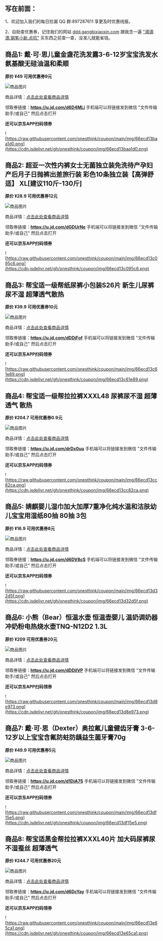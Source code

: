 ## 写在前面：

1、欢迎加入我们的每日捡漏 QQ 群:897287611 享更及时优惠线报。

2、自助查优惠券，记住我们的网站 [ddd.gangbixiaoxin.com](https://ddd.gangbixiaoxin.com) 跟我念一遍 ["滴滴滴.钢笔小新.点抗"](https://ddd.gangbixiaoxin.com) 买东西之前查一查，没准儿就能省钱。

## 商品1: 戴·可·思儿童金盏花洗发露3-6-12岁宝宝洗发水氨基酸无硅油温和柔顺

**原价 ¥49 可用优惠券9元**

![商品图片](http://img14.360buyimg.com/n1/jfs/t1/84246/28/28411/120976/66ebf1f4Ffd7f05df/a90bb681047874d2.jpg)

商品详情：[点击此处查看商品详情](https://union-click.jd.com/jdc?e=1003156031&amp;p=JF8BAbcJK1olXwIAV1pbAEMRAl8IGloUVQIEV1tcDE8nRzBQRQQlBENHFRxWFlVMWzBeTA9KQl1XSwwDVFVPRjtUBAJQAVsMFgQZBCIQZGwKTRAXXnxbLg0jcU5_AypIcw9APmgALSUfD051ShhKRgxjIXpcEyRKSEdjeh9tbChcHnFdLDcqezhUexpscjlPKQR2Nlc0ahF3RxhTYzl3XHZJNBZUaC9kAm1rU1JGP199CCpfYChsYAxWbCJ9PXJhNx4qCTxKVhZJWj0XLmZhVDUBcDJjYRtBeAdhX3ZgLT0mX3t-Vw5-RBt1NmMCLhwVdQl1Qzx3bD1lUQoyVW5eCUsQCmkPHVIQbTYCVG4fZp-Iu7uHl4ys2NK8yonspJyJv7uQno2wxNKg5G5cOEsRAGgOE1wUWwMKVlZtCEMQM7ilo46f7NOK7YrDgJyupLqBp4-L1TYyZF1tCEoWAW8MHFoXXTYyVF1tC3tJbW5bHVhBXA8EOgJdWEtVQyxDdVkTXgMLXV9tCkoWAW04K2t8WmEBVggWCkhtWhVbZSIQNQZHFDYJXSh5ARZzWVwQP091FgMKfjdrXShyK1sl)

领取券链接：**https://u.jd.com/d6D4MLj** 手机端可以将链接发到微信 "文件传输助手/或自己" 然后点击打开

**还可以京东APP扫码领券**

![https://raw.githubusercontent.com/onesthink/coupon/main/img/66ecd13baa1d0.png](https://cdn.jsdelivr.net/gh/onesthink/coupon/img/66ecd13baa1d0.png)

## 商品2: 超亚一次性内裤女士无菌独立装免洗待产孕妇产后月子日抛裤出差旅行装 彩色10条独立装【高弹舒适】 XL[建议110斤-130斤]

**原价 ¥28.9 可用优惠券12元**

![商品图片](http://img14.360buyimg.com/n1/jfs/t1/135526/2/47488/75181/66e25271Fc7bcb01b/0c5c878e918c8abb.jpg)

商品详情：[点击此处查看商品详情](https://union-click.jd.com/jdc?e=1003156031&amp;p=JF8BAdIJK1olXwIAVVddAUIRAl8IGlsVWgMEXFZYC0oVAl9MRANLAjZbERscSkAJHTRQRA1CCVkdDwtCWhVLHTdNTwcKBENeCVAfUg8bXmYKWwtzCnZHPQkoVDlfAA0JRBhVKHYBOlwBATYeZ2ZsTVNoAnsAVxcLa1xXDxtxazliPnlCIwEHWD9kVit8RCtNOWVyEikFVTh1SilObD5lPmFYKBcqakpEYSZsWztdB2JgHSobfylzYAxRGwxhJG5kIBcqSjwVUQxzfCcTOE5hIjkCViNFZRNhbAJTVWZKIDspCTsDABhreS98JGJpEyg_YzJjAhMNbCJtNHJLJx09eixlYA1rRyxsD2J1NzUDfzJvW19sTDsPBA52VT0OdgBrAy8SegZ9OERiWFJtCXsUAm8PEl0SWw8HZG5dCHtWbWgBHV0XXTYDZF5bC0wRC2gJHVwVWwIyVFZaOJy6u7qCqo6d5NKc3Inkr56ev7uWk2slbQUyVF9cCksTBG4KG2slXQUyV24DZkpEBWxcE1IVM1oCBF4fSwtKbW0OGFgRWQQyVl9cCkknM19VEllVDWBVJBs0Xz5LcScLeVpKHkZ3JF0zChcefmZsEj9DVXtdKVxeQR10M284)

领取券链接：**https://u.jd.com/dGDUrNe** 手机端可以将链接发到微信 "文件传输助手/或自己" 然后点击打开

**还可以京东APP扫码领券**

![https://raw.githubusercontent.com/onesthink/coupon/main/img/66ecd13c095c6.png](https://cdn.jsdelivr.net/gh/onesthink/coupon/img/66ecd13c095c6.png)

## 商品3: 帮宝适一级帮纸尿裤小包装S26片 新生儿尿裤尿不湿 超薄透气散热

**原价 ¥39.9 可用优惠券10元**

![商品图片](http://img14.360buyimg.com/n1/jfs/t1/176807/23/47434/134079/66ec0f06Fdf4a4b81/e310db95d6e57e0d.jpg)

商品详情：[点击此处查看商品详情](https://union-click.jd.com/jdc?e=1003156031&amp;p=JF8BAa0JK1olXwIAVVddDEsfB18IGloUWg8GUlhbCkgnRzBQRQQlBENHFRxWFlVMWzBeTA9KQl1XSwwDVFVPRjtUBAJQAVsMFgQZBB9-ZT9VaFtNKFx9BFcnCTgRWCsORiRJNmgAFQ41YQ1KdidIflpNWHtYED1KSEdjeh9tbChqAXF7BjopQSBVexpseDlPIQR2JlYvahJFRxhtYwt3XG5JIixVeC9kZ21-eVNsP1xpFCkVYzxsYAxWbwRxPXFxKx4pbDxKVhZJWD0XIntgCSpZcDJjZhtBfBliAlBRIy0IX3tIGT9pH11nR2YAAFwiASAQA2hPAQlTUQoyVW5eCUsQCmkPHVIQbTYCVG4OZgpHXy5cWBkJiI2fg-P93NSEM244G10WWgAKU19bAEoQBV8IE1wliqu6gdTs3cOu1_GAzOKyiI--gMDVOHsnAF8IGloXXQIFVVxdOHsXAF8LKwV7XFUEVl8OX0l5X29YGxlQFUBsVldZAU8XAV8KGloXXzYyZAo0bhtKcG9QbgFqDQ94VS1bUw8RXhBUcDUXHFZqPRgAfQNXZm5QHiZPGWUyVG4)

领取券链接：**https://u.jd.com/dDDjFof** 手机端可以将链接发到微信 "文件传输助手/或自己" 然后点击打开

**还可以京东APP扫码领券**

![https://raw.githubusercontent.com/onesthink/coupon/main/img/66ecd13c61e89.png](https://cdn.jsdelivr.net/gh/onesthink/coupon/img/66ecd13c61e89.png)

## 商品4: 帮宝适一级帮拉拉裤XXXL48 尿裤尿不湿 超薄透气 散热

**原价 ¥204.7 可用优惠券0.9元**

![商品图片](http://img14.360buyimg.com/n1/jfs/t1/241945/30/17577/137827/66ec0f06F47e96c1b/e8726475eac7076c.jpg)

商品详情：[点击此处查看商品详情](https://union-click.jd.com/jdc?e=1003156031&amp;p=JF8BAa0JK1olXwIAVVZeCEweAl8IGloUWQcLXF5fDUInRzBQRQQlBENHFRxWFlVMWzBeTA9KQl1XSwwDVFVPRjtUBAJQAVsMFgQZBENlRBtvaBN9OwMFBAo9VRlXei9VZxtqImgAPDpeeipPYjJyRTpQWlEELTdKSEdjeh9tbChmGXBrDjwqQTxLexpsfTlMDwR0Nlc6ahJFRw9TYwt3FHpJIDxUbS9kRW1raVNmP19-XD4CWixsYAxWbwRhOXJLHRkqbDxKVhZJWjhdWGRrCSkBcDJjZhtRGx5iJFBkIBddX3sQQ2duYAJoJGVrTgoAdzlqZHFxSwl1UQoyVW5eCUsQCmkPHVIQbTYCVG4OZgpHXy5cWBkJiI2fg-P93NSEM244G10WWgAKU19UCEMRA18IE1wliqu6gdTs3cOu1_GAzOKyiI--gMDVOHsnAF8IGloXXQIFVVxdOHsXAF8LKwV7XFUEV1xaXxl5X29YGxlTW1ZsVllVC0sQBF8KGloXXzYyZFYvTz9wcCdgfV4SDVJiCQwdcQtKfy93ZDUXNWIBJj8FaRZtXQ5NHAwTJG8yVG4)

领取券链接：**https://u.jd.com/drDx0uu** 手机端可以将链接发到微信 "文件传输助手/或自己" 然后点击打开

**还可以京东APP扫码领券**

![https://raw.githubusercontent.com/onesthink/coupon/main/img/66ecd13cc82ca.png](https://cdn.jsdelivr.net/gh/onesthink/coupon/img/66ecd13cc82ca.png)

## 商品5: 婧麒婴儿湿巾加大加厚7重净化纯水温和洁肤幼儿宝宝用湿纸80抽 80抽 3包

**原价 ¥16.9 可用优惠券8元**

![商品图片](http://img14.360buyimg.com/n1/jfs/t1/162992/13/44770/97782/667fb1c0F4313bdc0/0208003103caf569.jpg)

商品详情：[点击此处查看商品详情](https://union-click.jd.com/jdc?e=1003156031&amp;p=JF8BAdoJK1olXwIAVV5YDUwfBl8IGlsUWAcEU1tZCU0TBl9MRANLAjZbERscSkAJHTRQRA1CCVkdDwtCWhVLHTdNTwcKBENeCVAfUg8bfm5eYi58FH16Fg1aDElNayR7UBttGkNVOlwhSB8WZSR4e1lCPHYFUgQKcFxXDxtxazliLnFGIwE1YT90ZC5_YjtNOWV6EioVUil1Aj1OeBBmLmFbVRc-QEpzYW54Wy13B1ZgVS4baDJzYRt7fAxhJG5kIxc-VDxIWQpzfCcTOE5hIjkCViNFZRNYbAJpVXFKLycpUihLYzBacjtxCEdiLSkufxJrBBhhYC11Lm4FNCwiezx1YCh8Ygl3KWVhFioCeC1sY3sKbk8XKDZHDTY7eCxhdA1ofQ9XGUQcCwoDWzB3D2M4GmsWXAYFXVhaDkISM18IG2tUMwYBUVxcC0sUM244G10WWgAKU19UD00QA18IE1wliqu6gdTs3cOu1_GAzOKyiI--gMDVOHsnAF8IGloXXQIFVVxdOHsXAF8LKwV7XFUEV1xfXEt5X29YGxleG0VsVllVC04QBF8KGloXXzYyZCNcXjJiaiZzYxlGWgIADjYWewBXeyhNTDUXIUZWVTgWeCsVVA54HF1PCn4yVG4)

领取券链接：**https://u.jd.com/d6DV8cS** 手机端可以将链接发到微信 "文件传输助手/或自己" 然后点击打开

**还可以京东APP扫码领券**

![https://raw.githubusercontent.com/onesthink/coupon/main/img/66ecd13d32d5f.png](https://cdn.jsdelivr.net/gh/onesthink/coupon/img/66ecd13d32d5f.png)

## 商品6: 小熊（Bear）恒温水壶 恒温壶婴儿 温奶调奶器冲奶粉电热烧水壶TNQ-N12D2 1.3L

**原价 ¥209 可用优惠券20元**

![商品图片](http://img14.360buyimg.com/n1/jfs/t1/95993/11/44361/79779/66ec43e7Fe73f8a86/6be1498123836dcf.jpg)

商品详情：[点击此处查看商品详情](https://union-click.jd.com/jdc?e=1003156031&amp;p=JF8BAakJK1olXwIAV1ddDEweBl8IGloVXAULU1tbCU0nRzBQRQQlBENHFRxWFlVMWzBeTA9KQl1XSwwDVFVPRjtUBAJQAVsMFgQZBBJRXRtxfAtpHQUDPxsLbyB8VDkKbF8SVGgAERYqTg1gAhdgfQVeXmZVHxZKSEdjeh9tbDhyH3BrPDcpQSxWexpvaTlMGwRiJlc5ahIWRxltYwh3FH5JIAZUWy9jf21rU1JyP19LCygvbztsYAxWbCJpPXJLMxsqCTxKVhZJWi9wHHxiVC5VcDJjZhtBaB5hAmZkIC0IX3teRWxoQD1xCGV7BAAaSS4UYj93fF9DUQoyVW5eCUsQCmkPHVIQbTYCVG4fZksTA28KE18UWAELOh9tCXsXBWwPHVMSXA8LVFlcOEsfBF_ftuPA17fX3OeJlsPAusjdkufBw44yZG5eOEsWAm0IH1wUXwYyZF5eOEgnXQEJSFISCQEFXTABCBsXRm5DRTUXWwACXVpUOEkWAm0KK2slBEBcICc6WDdXAG5jXg1yNm1VAlwqDEwebW1NUyxTG3EDLDY7VgAUYzhDU2sVbQ)

领取券链接：**https://u.jd.com/dDDjlVP** 手机端可以将链接发到微信 "文件传输助手/或自己" 然后点击打开

**还可以京东APP扫码领券**

![https://raw.githubusercontent.com/onesthink/coupon/main/img/66ecd13d8e973.png](https://cdn.jsdelivr.net/gh/onesthink/coupon/img/66ecd13d8e973.png)

## 商品7: 戴·可·思（Dexter）奥拉氟儿童健齿牙膏 3-6-12岁以上宝宝含氟防蛀防龋益生菌牙膏70g

**原价 ¥49.9 可用优惠券5元**

![商品图片](http://img14.360buyimg.com/n1/jfs/t1/166409/24/45418/73229/66d172a2Fd3bf742e/00e46f2aaac6702f.jpg)

商品详情：[点击此处查看商品详情](https://union-click.jd.com/jdc?e=1003156031&amp;p=JF8BAbcJK1olXwIDVFZbD0keBV8IGloUWQYLV1pfAUwnRzBQRQQlBENHFRxWFlVMWzBeTA9KQl1XSwwDVFVPRjtUBAJQAVsMFgQZBCliRwlXRT5RDQ9lBiANChtVRGh1aV1gA2gANDgIfSBCRiZ2UyMUOk1jMwlKSEdjeh9tbChmGnBrLDgqQUtJexpscjlMXARiHFc5ahJFRwx9YC13FHpJIAZVeC9kRW1raVNiP19pFT4VaChsYAxWbFltP3JhPwEpCTxKVhZJWi9wKm1mJz5ccDJjYRtBeBpiAnZrIBc2X3sRSipQXFhBPmVLKjcuUAxLRDoJWgNlUQoyVW5eCUsQCmkPHVIQbTYCVG4fZp-Iu7uHl4ys2NK8yonspJyJv7uQno2wxNKg5G5cOEsRAGgOE1wUVQcBU11tCEMQM7ilo46f7NOK7YrDgJyupLqBp4-L1TYyZF1tCEoWAW8MHFoXXTYyVF1tC3tJbW5bHgwcVQNSOgJdWEtSADJPdVkRWgEAVl1tCkoWAW04K2t3KEJkCwA4TBseZD12S1lFH0EFKSxbfRV5AQ9uTi5-CENLKhYlCSxcYghfK1sl)

领取券链接：**https://u.jd.com/d1DjA7S** 手机端可以将链接发到微信 "文件传输助手/或自己" 然后点击打开

**还可以京东APP扫码领券**

![https://raw.githubusercontent.com/onesthink/coupon/main/img/66ecd13df15e5.png](https://cdn.jsdelivr.net/gh/onesthink/coupon/img/66ecd13df15e5.png)

## 商品8: 帮宝适黑金帮拉拉裤XXXL40片 加大码尿裤尿不湿蚕丝 超薄透气

**原价 ¥244.7 可用优惠券20元**

![商品图片](http://img14.360buyimg.com/n1/jfs/t1/102264/2/47343/238978/66ec0f16Fff4249c5/143b528bec9379e3.jpg)

商品详情：[点击此处查看商品详情](https://union-click.jd.com/jdc?e=1003156031&amp;p=JF8BAa0JK1olXwIAVVhbCE0fC18IGloUWgQKXFhdAUInRzBQRQQlBENHFRxWFlVMWzBeTA9KQl1XSwwDVFVPRjtUBAJQAVsMFgQZBE12AzsLeS1sW39BFlcPUUp_YWxxTQVxI2gAEw04aRVzBDd8cF5XHn9UKBpKSEdjeh9tbChqGHB7Djoqa0tLexpvaTlMGwRiJlc5ahIWRxltYwh3FH5JIAZUWy9jf21rU1JyP19LCygvbztsYAxWbCJpPXJLMxsqCTxKVhZJWi9wHHxiVC5VcDJjZhtBaB5hAmZkIC0IX3tXWicKExpeNGV4BF9HV1FjQDZjHyZlUQoyVW5eCUsQCmkPHVIQbTYCVG4OZgpHXy5cWBkJiI2fg-P93NSEM244G10WWgAKU19VCEwXBl8IE1wliqu6gdTs3cOu1_GAzOKyiI--gMDVOHsnAF8IGloXXQIFVVxdOHsXAF8LKwV7XFUEV1dYARh5X29YGx4XAlFsVlheAUoWBF8KGloXXzYyZFg8CB8UYRlxHSJWHw9QDV81akhuVTFsZTUXGlVnNQA5DxNjaGpKWCJDIUIyVG4)

领取券链接：**https://u.jd.com/d6DcYay** 手机端可以将链接发到微信 "文件传输助手/或自己" 然后点击打开

**还可以京东APP扫码领券**

![https://raw.githubusercontent.com/onesthink/coupon/main/img/66ecd13e65ca1.png](https://cdn.jsdelivr.net/gh/onesthink/coupon/img/66ecd13e65ca1.png)

